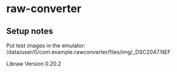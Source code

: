 # raw-converter

## Setup notes

Put test images in the emulator:
/data/user/0/com.example.rawconverter/files/img/_DSC2047.NEF

Libraw Version 0.20.2